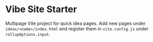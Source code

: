 # Vibe Site Starter

Multipage Vite project for quick idea pages. 
Add new pages under `ideas/<name>/index.html` and register them in `vite.config.js` under `rollupOptions.input`.
